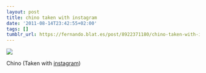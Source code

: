 ```yaml
---
layout: post
title: chino taken with instagram
date: '2011-08-14T23:42:55+02:00'
tags: []
tumblr_url: https://fernando.blat.es/post/8922371180/chino-taken-with-instagram
---
```

 ![](/tumblr_files/tumblr_lpxtnjGKuF1qz4y16o1_640.jpg)  

Chino (Taken with [instagram](http://instagr.am))
